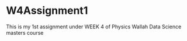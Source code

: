 # W4Assignment1
This is my 1st assignment under WEEK 4 of Physics Wallah Data Science masters course
